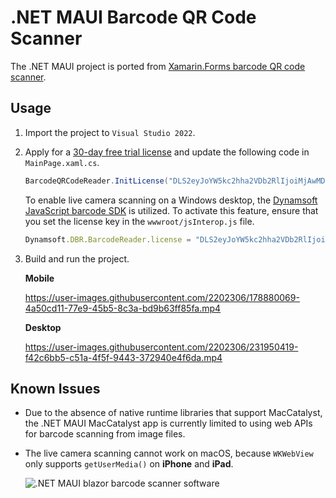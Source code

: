# .NET MAUI Barcode QR Code Scanner

The .NET MAUI project is ported from [Xamarin.Forms barcode QR code scanner](https://github.com/yushulx/xamarin-forms-barcode-qrcode-scanner). 

## Usage
1. Import the project to `Visual Studio 2022`.
2. Apply for a [30-day free trial license](https://www.dynamsoft.com/customer/license/trialLicense?product=dbr) and update the following code in `MainPage.xaml.cs`.

    ```csharp
    BarcodeQRCodeReader.InitLicense("DLS2eyJoYW5kc2hha2VDb2RlIjoiMjAwMDAxLTE2NDk4Mjk3OTI2MzUiLCJvcmdhbml6YXRpb25JRCI6IjIwMDAwMSIsInNlc3Npb25QYXNzd29yZCI6IndTcGR6Vm05WDJrcEQ5YUoifQ==");
    ```
    
    To enable live camera scanning on a Windows desktop, the [Dynamsoft JavaScript barcode SDK](https://www.dynamsoft.com/barcode-reader/sdk-javascript/) is utilized. To activate this feature, ensure that you set the license key in the `wwwroot/jsInterop.js` file.
    
    ```js
    Dynamsoft.DBR.BarcodeReader.license = "DLS2eyJoYW5kc2hha2VDb2RlIjoiMjAwMDAxLTE2NDk4Mjk3OTI2MzUiLCJvcmdhbml6YXRpb25JRCI6IjIwMDAwMSIsInNlc3Npb25QYXNzd29yZCI6IndTcGR6Vm05WDJrcEQ5YUoifQ==";
    ```
    
3. Build and run the project. 
    
    **Mobile**
    
    https://user-images.githubusercontent.com/2202306/178880069-4a50cd11-77e9-45b5-8c3a-bd9b63ff85fa.mp4
    
    **Desktop**
    
    https://user-images.githubusercontent.com/2202306/231950419-f42c6bb5-c51a-4f5f-9443-372940e4f6da.mp4

## Known Issues
- Due to the absence of native runtime libraries that support MacCatalyst, the .NET MAUI MacCatalyst app is currently limited to using web APIs for barcode scanning from image files.
- The live camera scanning cannot work on macOS, because `WKWebView` only supports `getUserMedia()` on **iPhone** and **iPad**.

    ![.NET MAUI blazor barcode scanner software](https://www.dynamsoft.com/codepool/img/2023/04/maui-macos-webview-camera-error.png)
